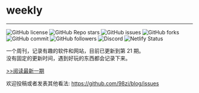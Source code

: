 # weekly

---

<div class="flex">

![GitHub license](https://img.shields.io/github/license/98zi/blog) 
![GitHub Repo stars](https://img.shields.io/github/stars/98zi/blog) 
![GitHub issues](https://img.shields.io/github/issues/98zi/blog) 
![GitHub forks](https://img.shields.io/github/forks/98zi/blog) 
![GitHub commit](https://img.shields.io/github/commit-activity/t/98zi/blog) 
![GitHub followers](https://img.shields.io/github/followers/98zi) 
![Discord](https://img.shields.io/discord/1126519222172925952) 
![Netlify Status](https://api.netlify.com/api/v1/badges/6660863b-4f07-4bb9-aea1-1936b1a85ecf/deploy-status) 

</div>

一个周刊，记录有趣的软件和网站，目前已更新到第 21 期。  
没有固定的更新时间，遇到好玩的东西都会记录下来。

[>>阅读最新一期](./posts/21-湘湖度假.md)

欢迎投稿或者发表其他看法: https://github.com/98zi/blog/issues
